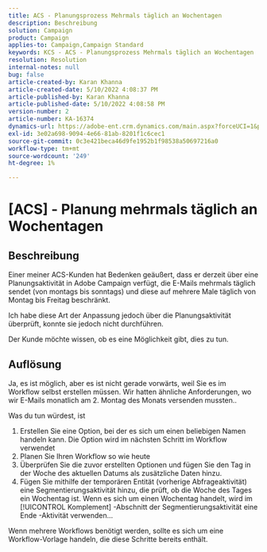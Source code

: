 ```yaml
---
title: ACS - Planungsprozess Mehrmals täglich an Wochentagen
description: Beschreibung
solution: Campaign
product: Campaign
applies-to: Campaign,Campaign Standard
keywords: KCS - ACS - Planungsprozess Mehrmals täglich an Wochentagen
resolution: Resolution
internal-notes: null
bug: false
article-created-by: Karan Khanna
article-created-date: 5/10/2022 4:08:37 PM
article-published-by: Karan Khanna
article-published-date: 5/10/2022 4:08:58 PM
version-number: 2
article-number: KA-16374
dynamics-url: https://adobe-ent.crm.dynamics.com/main.aspx?forceUCI=1&pagetype=entityrecord&etn=knowledgearticle&id=e4266a6e-7bd0-ec11-a7b5-00224809c556
exl-id: 3e02a698-9094-4e66-81ab-8201f1c6cec1
source-git-commit: 0c3e421beca46d9fe1952b1f98538a50697216a0
workflow-type: tm+mt
source-wordcount: '249'
ht-degree: 1%

---
```


# [ACS] - Planung mehrmals täglich an Wochentagen

## Beschreibung


Einer meiner ACS-Kunden hat Bedenken geäußert, dass er derzeit über eine Planungsaktivität in Adobe Campaign verfügt, die E-Mails mehrmals täglich sendet (von montags bis sonntags) und diese auf mehrere Male täglich von Montag bis Freitag beschränkt.

Ich habe diese Art der Anpassung jedoch über die Planungsaktivität überprüft, konnte sie jedoch nicht durchführen.

Der Kunde möchte wissen, ob es eine Möglichkeit gibt, dies zu tun.


## Auflösung


Ja, es ist möglich, aber es ist nicht gerade vorwärts, weil Sie es im Workflow selbst erstellen müssen. Wir hatten ähnliche Anforderungen, wo wir E-Mails monatlich am 2. Montag des Monats versenden mussten..

Was du tun würdest, ist

1. Erstellen Sie eine Option, bei der es sich um einen beliebigen Namen handeln kann. Die Option wird im nächsten Schritt im Workflow verwendet
2. Planen Sie Ihren Workflow so wie heute
3. Überprüfen Sie die zuvor erstellten Optionen und fügen Sie den Tag in der Woche des aktuellen Datums als zusätzliche Daten hinzu.
4. Fügen Sie mithilfe der temporären Entität (vorherige Abfrageaktivität) eine Segmentierungsaktivität hinzu, die prüft, ob die Woche des Tages ein Wochentag ist. Wenn es sich um einen Wochentag handelt, wird im [!UICONTROL Komplement] -Abschnitt der Segmentierungsaktivität eine Ende -Aktivität verwenden...




Wenn mehrere Workflows benötigt werden, sollte es sich um eine Workflow-Vorlage handeln, die diese Schritte bereits enthält.
